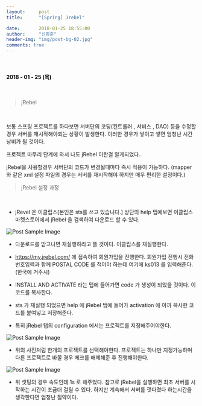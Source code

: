 ```yaml
---
layout:     post
title:      "[Spring] Jrebel"

date:       2018-01-25 18:55:00
author:     "신희준"
header-img: "img/post-bg-02.jpg"
comments: true
---
```


<head>
 <meta property="og:type" content="Jrebel">
 <meta property="og:title" content="Jrebel">
 <meta property="og:description" content="Jrebel">
 <meta property="og:url" content="http://shj7242.github.io/2018/01/25/Spring38/">

 <meta name="twitter:card" content="Jrebel">
  <meta name="twitter:title" content="Jrebel">
  <meta name="twitter:description" content="Jrebel">
  <meta name="FACEBOOK:domain" content="http://shj7242.github.io/2018/01/25/Spring38/">
  <meta name="facebook:card" content="Jrebel">
   <meta name="facebook:title" content="Jrebel">
   <meta name="facebook:description" content="Jrebel">
   <meta name="facebook:domain" content="http://shj7242.github.io/2018/01/25/Spring38/">


 </head>

<br>
<H4 style ="font-weight:bold; color:black;"> </H4>

<H4 style ="font-weight:bold; color : black">2018 - 01 - 25 (목)</H4>
<br>


> jRebel

<br>

 보통 스프링 프로젝트를 하다보면 서버단의 코딩(컨트롤러 , 서비스 , DAO) 등을 수정할 경우 서버를 재시작해야되는 상황이 발생한다. 이러한 경우가 쌓이고 쌓면 엄청난 시간낭비가 될 것이다.

프로젝트 마무리 단계에 와서 나도 jRebel 이란걸 알게되었다..

jRebel을 사용할경우 서버단의 코드가 변경될때마다 즉시 적용이 가능하다. (mapper 와 같은 xml 설정 파일의 경우는 서버를 재시작해야 하지만 매우 편리한 설정이다.)
<br>

> jRebel 설정 과정

<br>

* jRevel 은 이클립스[본인은 sts를 쓰고 있습니다.] 상단의 help 탭에보면 이클립스 마켓스토어에서 jRebel 을 검색하여 다운로드 할 수 있다.

<img src="{{ site.baseurl }}/img/marketstore.JPG" alt="Post Sample Image">

* 다운로드를 받고나면 재실행하라고 뜰 것이다. 이클립스를 재실행한다.

* https://my.jrebel.com/  에 접속하여 회원가입을 진행한다. 회원가입 진행시 전화번호입력과 함께 POSTAL CODE 를 적어야 하는데 여기에 ks013 를 입력해준다. (한국에 거주시)


* INSTALL AND ACTIVATE 라는 탭에 들어가면 code 가 생성이 되었을 것이다. 이 코드를 복사한다.

* sts 가 재실행 되었으면 help 에 jRebel 탭에 들어가 activation 에 아까 복사한 코드를 붙여넣고 저장해준다.

* 특히 jRebel 탭의 configuration 에서는 프로젝트를 지정해주어야한다.

<img src="{{ site.baseurl }}/img/jRevelSetting1.JPG" alt="Post Sample Image">

* 위의 사진처럼 한개의 프로젝트를 선택해야한다. 프로젝트는 하나만 지정가능하며 다른 프로젝트로 바꿀 경우 체크를 해제해준 후 진행해야한다.

<img src="{{ site.baseurl }}/img/jRevelSetting2.JPG" alt="Post Sample Image">

* 위 셋팅의 경우 속도인데 1s 로 해주었다. 참고로 jRebel을 실행하면 최초 서버를 시작하는 시간이 조금더 걸릴 수 있다. 하지만 계속해서 서버를 껏다켰다 하는시간을 생각한다면 엄청난 절약이다.
